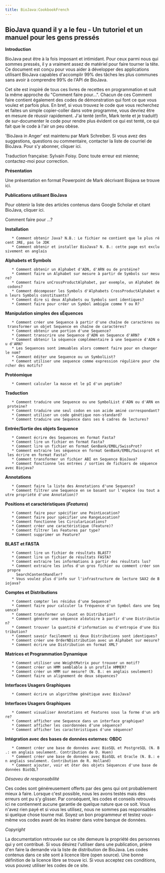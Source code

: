 ```yaml
---
title: BioJava:CookbookFrench
---
```


BioJava quand il y a le feu - Un tutoriel et un manuel pour les gens pressés
----------------------------------------------------------------------------

**Introduction**

BioJava peut être à la fois imposant et intimidant. Pour ceux parmi nous
qui sommes pressés, il y a vraiment assez de matériel pour faire tourner
la tête. Ce document est conçu pour vous aider à développer des
applications utilisant BioJava capables d'accomplir 99% des tâches les
plus communes sans avoir à comprendre 99% de l'API de BioJava.

Cet site est inspiré de tous ces livres de recettes en programmation et
suit la même approche du "Comment faire pour...". Chacun de ces Comment
faire contient également des codes de démonstration qui font ce que vous
voulez et parfois plus. En bref, si vous trouvez le code que vous
recherchez et faites un simple copier-coller dans votre programme, vous
devriez être en mesure de réussir rapidement. J'ai tenté (enfin, Mark
tente et je traduit!) de sur-documenter le code pour rendre plus évident
ce qui est tenté, ce qui fait que le code à l'air un peu obèse.

'BioJava in Anger' est maintenu par Mark Schreiber. Si vous avez des
suggestions, questions ou commentaire, contacter la liste de courriel de
BioJava. Pour s'y abonner, cliquer ici.

Traduction française: Sylvain Foisy. Donc toute erreur est mienne;
contactez-moi pour correction.

**Présentation**

Une présentation en format Powerpoint de Mark décrivant Biojava se
trouve ici.

**Publications utilisant BioJava**

Pour obtenir la liste des articles contenus dans Google Scholar et
citant BioJava, cliquer ici.

Comment faire pour ...?

**Installation**

`   * Comment obtenir Java? N.B.: Le fichier ne contient que le plus récent JRE, pas le JDK`  
`   * Comment obtenir et installer BioJava? N. B.: cette page est exclusivement en anglais`

**Alphabets et Symbols**

`   * Comment obtenir un Alphabet d'ADN, d'ARN ou de protéine?`  
`   * Comment faire un Alphabet sur mesure à partir de Symbols sur mesure?`  
`   * Comment faire unCrossProductAlphabet, par exemple, un Alphabet de codons?`  
`   * Comment décomposer les Symbols d'Alphabets CrossProductAlphabet en leurs Symbols constituants?`  
`   * Comment dire si deux Alphabets ou Symbols sont identiques?`  
`   * Comment faire pour créer un Symbol ambigüe comme Y ou R?`

**Manipulation simples des sÉquences**

`   * Comment créer une Sequence à partir d'une chaîne de caractères ou transformer un objet Sequence en chaîne de caractères?`  
`   * Comment obtenir une portion d'une Sequence?`  
`   * Comment transcrire une Sequence d'ADN en Sequence d'ARN?`  
`   * Comment obtenir la séquence complémentaire à une Sequence d'ADN ou d'ARN?`  
`   * Les Sequences sont immuables alors comment faire pour en changer le nom?`  
`   * Comment éditer une Sequence ou un SymbolList?`  
`   * Comment utiliser une sequence comme expression régulière pour chercher des motifs?`

**Protéomique**

`   * Comment calculer la masse et le pI d'un peptide?`

**Traduction**

`   * Comment traduire une Sequence ou une SymbolList d'ADN ou d'ARN en proteine?`  
`   * Comment traduire une seul codon en son acide aminé correspondant?`  
`   * Comment utiliser un code génétique non-standard?`  
`   * Comment traduire une Sequence dans ses 6 cadres de lectures?`

**Entrée/Sortie des objets Sequence**

`   * Comment écrire des Sequences en format Fasta?`  
`   * Comment lire un fichier en format Fasta?`  
`   * Comment lire un fichier en format GenBank/EMBL/SwissProt?`  
`   * Comment extraire les séquence en format GenBank/EMBL/Swissprot et les écrire en format Fasta?`  
`   * Comment transformer un fichier ABI en Sequence BioJava?`  
`   * Comment fonctionne les entrées / sorties de fichiers de séquence avec Biojava?`

**Annotations**

`   * Comment faire la liste des Annotations d'une Sequence?`  
`   * Comment filtrer une Sequence en se basant sur l'espèce (ou tout autre propriété d'une Annotation)?`

**Positions et caractéristiques (*Features*)**

`   * Comment faire pour spécifier une PointLocation?`  
`   * Comment faire pour spécifier une RangeLocation?`  
`   * Comment fonctionne les CircularLocations?`  
`   * Comment créer une caractéristique (Feature)?`  
`   * Comment filtrer les Features par type?`  
`   * Comment supprimer un Feature?`

**BLAST et FASTA**

`   * Comment lire un fichier de résultats BLAST?`  
`   * Comment lire un fichier de résultats FASTA?`  
`   * Comment extraire les informations à partir des résultats lus?`  
`   * Comment extraire les infos d'un gros fichier ou comment créer son propre`  
`     SearchContentHandler?`  
`   * Vous voulez plus d'info sur l'infrastructure de lecture SAX2 de Biojava?`

**Comptes et Distributions**

`   * Comment compter les résidus d'une Sequence?`  
`   * Comment faire pour calculer la fréquence d'un Symbol dans une Sequence?`  
`   * Comment transformer un Count en Distribution?`  
`   * Comment générer une séquence aléatoire à partir d'une Distribution?`  
`   * Comment trouver la quantité d'information ou d'entropie d'une Distribution?`  
`   * Comment savoir facilement si deux Distributions sont identiques?`  
`   * Comment créer une OrderNDistribution avec un Alphabet sur mesure?`  
`   * Comment écrire une Distribution en format XML?`

**Matrices et Programmation Dynamique**

`   * Comment utiliser une WeightMatrix pour trouver un motif?`  
`   * Comment créer un HMM semblable à un profile HMMER?`  
`   * Comment créer un HMM sur mesure? (N. B.: en anglais seulement)`  
`   * Comment faire un alignement de deux séquences?`

**Interfaces Usagers Graphiques**

`   * Comment écrire un algorithme génétique avec BioJava?`

**Interfaces Usagers Graphiques**

`   * Comment visualiser Annotations et Features sous la forme d'un arbre?`  
`   * Comment afficher une Sequence dans un interface graphique?`  
`   * Comment afficher les coordonnées d'une séquence?`  
`   * Comment afficher les caractéristiques d'une séquence?`

**Intégration avec des bases de données externes: OBDC**

`   * Comment créer une base de données avec BioSQL et PostgreSQL (N. B.: en anglais seulement. Contribution de D. Huen)`  
`   * Comment créer une base de données avec BioSQL et Oracle (N. B.: en anglais seulement. Contribution de R. Holland)`  
`   * Comment ajouter, voir et ôter des objets Séquences d'une base de données BioSQL?`

*Désaveu de responsabilité*

Ces codes sont généreusement offerts par des gens qui ont probablement
mieux à faire. Lorsque c'est possible, nous les avons testés mais des
erreurs ont pu s'y glisser. Par conséquent, les codes et conseils
retrouvés ici ne contiennent aucune garantie de quelque nature que ce
soit. Vous n'avez rien payé et si vous les utilisez, nous ne sommes pas
responsables si quelque chose tourne mal. Soyez un bon programmeur et
testez vous-même vos codes avant de les insérer dans votre banque de
données.

*Copyright*

La documentation retrouvée sur ce site demeure la propriété des
personnes qui y ont contribué. Si vous désirez l'utiliser dans une
publication, prière d'en faire la demande via la liste de distribution
de BioJava. Les codes contenus dans ce site sont à licence libre (open
source). Une bonne définition de la licence libre se trouve ici. Si vous
acceptez ces conditions, vous pouvez utiliser les codes de ce site.
